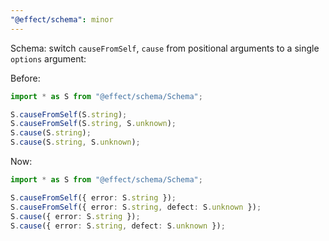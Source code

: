 ```yaml
---
"@effect/schema": minor
---
```


Schema: switch `causeFromSelf`, `cause` from positional arguments to a single `options` argument:

Before:

```ts
import * as S from "@effect/schema/Schema";

S.causeFromSelf(S.string);
S.causeFromSelf(S.string, S.unknown);
S.cause(S.string);
S.cause(S.string, S.unknown);
```

Now:

```ts
import * as S from "@effect/schema/Schema";

S.causeFromSelf({ error: S.string });
S.causeFromSelf({ error: S.string, defect: S.unknown });
S.cause({ error: S.string });
S.cause({ error: S.string, defect: S.unknown });
```
